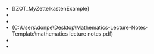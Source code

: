 - [[ZOT_MyZettelkastenExample]
-
-
- (C:\Users\donpe\Desktop\Mathematics-Lecture-Notes-Template\mathematics lecture notes.pdf)
-
-